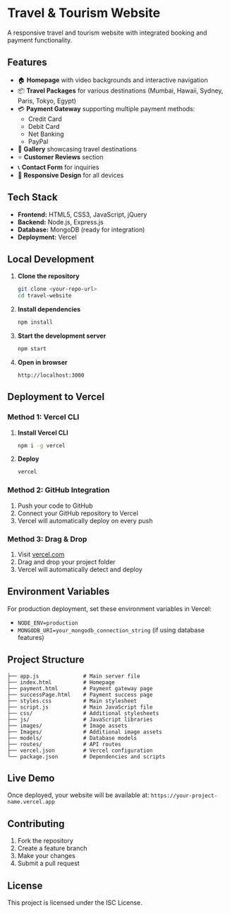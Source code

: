 # Travel & Tourism Website

A responsive travel and tourism website with integrated booking and payment functionality.

## Features

- 🏠 **Homepage** with video backgrounds and interactive navigation
- 📦 **Travel Packages** for various destinations (Mumbai, Hawaii, Sydney, Paris, Tokyo, Egypt)
- 💳 **Payment Gateway** supporting multiple payment methods:
  - Credit Card
  - Debit Card
  - Net Banking
  - PayPal
- 📸 **Gallery** showcasing travel destinations
- ⭐ **Customer Reviews** section
- 📞 **Contact Form** for inquiries
- 📱 **Responsive Design** for all devices

## Tech Stack

- **Frontend:** HTML5, CSS3, JavaScript, jQuery
- **Backend:** Node.js, Express.js
- **Database:** MongoDB (ready for integration)
- **Deployment:** Vercel

## Local Development

1. **Clone the repository**

   ```bash
   git clone <your-repo-url>
   cd travel-website
   ```

2. **Install dependencies**

   ```bash
   npm install
   ```

3. **Start the development server**

   ```bash
   npm start
   ```

4. **Open in browser**
   ```
   http://localhost:3000
   ```

## Deployment to Vercel

### Method 1: Vercel CLI

1. **Install Vercel CLI**

   ```bash
   npm i -g vercel
   ```

2. **Deploy**
   ```bash
   vercel
   ```

### Method 2: GitHub Integration

1. Push your code to GitHub
2. Connect your GitHub repository to Vercel
3. Vercel will automatically deploy on every push

### Method 3: Drag & Drop

1. Visit [vercel.com](https://vercel.com)
2. Drag and drop your project folder
3. Vercel will automatically detect and deploy

## Environment Variables

For production deployment, set these environment variables in Vercel:

- `NODE_ENV=production`
- `MONGODB_URI=your_mongodb_connection_string` (if using database features)

## Project Structure

```
├── app.js              # Main server file
├── index.html          # Homepage
├── payment.html        # Payment gateway page
├── successPage.html    # Payment success page
├── styles.css          # Main stylesheet
├── script.js           # Main JavaScript file
├── css/                # Additional stylesheets
├── js/                 # JavaScript libraries
├── images/             # Image assets
├── Images/             # Additional image assets
├── models/             # Database models
├── routes/             # API routes
├── vercel.json         # Vercel configuration
└── package.json        # Dependencies and scripts
```

## Live Demo

Once deployed, your website will be available at: `https://your-project-name.vercel.app`

## Contributing

1. Fork the repository
2. Create a feature branch
3. Make your changes
4. Submit a pull request

## License

This project is licensed under the ISC License.
